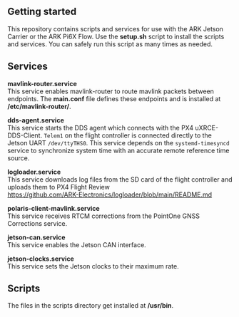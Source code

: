 ## Getting started
This repository contains scripts and services for use with the ARK Jetson Carrier or the ARK Pi6X Flow. Use the **setup.sh** script to install the scripts and services. You can safely run this script as many times as needed.

## Services

**mavlink-router.service** <br>
This service enables mavlink-router to route mavlink packets between endpoints. The **main.conf** file defines these endpoints and is installed at **/etc/mavlink-router/**.

**dds-agent.service** <br>
This service starts the DDS agent which connects with the PX4 uXRCE-DDS-Client. `Telem1` on the flight controller is connected directly to the Jetson UART `/dev/ttyTHS0`. This service depends on the `systemd-timesyncd` service to synchronize system time with an accurate remote reference time source.

**logloader.service** <br>
This service downloads log files from the SD card of the flight controller and uploads them to PX4 Flight Review
<br> https://github.com/ARK-Electronics/logloader/blob/main/README.md

**polaris-client-mavlink.service** <br>
This service receives RTCM corrections from the PointOne GNSS Corrections service.

**jetson-can.service** <br>
This service enables the Jetson CAN interface.

**jetson-clocks.service** <br>
This service sets the Jetson clocks to their maximum rate.


## Scripts
The files in the scripts directory get installed at **/usr/bin**.
